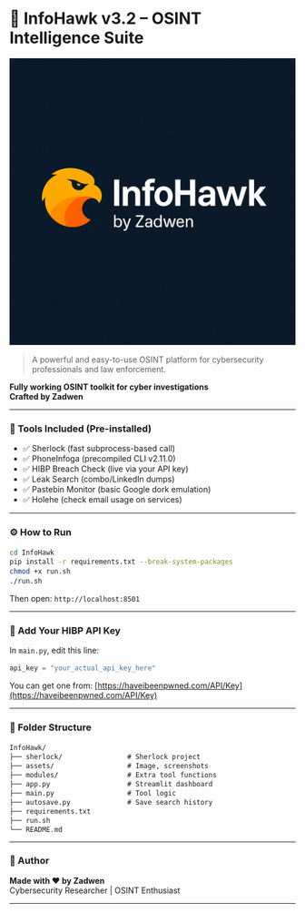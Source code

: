 
# 🦅 InfoHawk v3.2 – OSINT Intelligence Suite

![InfoHawk Demo](project.png)

> A powerful and easy-to-use OSINT platform for cybersecurity professionals and law enforcement.

**Fully working OSINT toolkit for cyber investigations**  
**Crafted by Zadwen**

---

### 🧰 Tools Included (Pre-installed)

- ✅ Sherlock (fast subprocess-based call)
- ✅ PhoneInfoga (precompiled CLI v2.11.0)
- ✅ HIBP Breach Check (live via your API key)
- ✅ Leak Search (combo/LinkedIn dumps)
- ✅ Pastebin Monitor (basic Google dork emulation)
- ✅ Holehe (check email usage on services)

---

### ⚙️ How to Run

```bash
cd InfoHawk
pip install -r requirements.txt --break-system-packages
chmod +x run.sh
./run.sh
```

Then open: `http://localhost:8501`

---

### 🔐 Add Your HIBP API Key

In `main.py`, edit this line:

```python
api_key = "your_actual_api_key_here"
```

You can get one from: [https://haveibeenpwned.com/API/Key](https://haveibeenpwned.com/API/Key)

---

### 📁 Folder Structure

```
InfoHawk/
├── sherlock/                # Sherlock project
├── assets/                  # Image, screenshots
├── modules/                 # Extra tool functions
├── app.py                   # Streamlit dashboard
├── main.py                  # Tool logic
├── autosave.py              # Save search history
├── requirements.txt
├── run.sh
└── README.md
```

---

### 🧠 Author

**Made with ❤️ by Zadwen**  
Cybersecurity Researcher | OSINT Enthusiast

---
